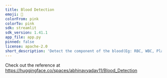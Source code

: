 ```yaml
---
title: Blood Detection
emoji: 🚀
colorFrom: pink
colorTo: pink
sdk: streamlit
sdk_version: 1.41.1
app_file: app.py
pinned: false
license: apache-2.0
short_description: 'Detect the component of the blood(Eg: RBC, WBC, Platelets'
---
```


Check out the  reference at https://huggingface.co/spaces/abhinavyadav11/Blood_Detection
